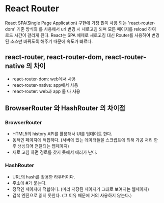 # React Router
React SPA(Single Page Application) 구현에 가장 많이 사용 되는 'react-router-dom' 
기존 방식의 <a href=""></a>를 사용해서 url 변경 시 새로고침 되며 모든 페이지를 reload 하여 로드 시간이 걸리게 된다. 
React는 SPA 체제로 새로고침 대신 Router를 사용하여 변경된 소스만 바뀌도록 해주기 때문에 속도가 빠르다. 

## react-router, react-router-dom, react-router-native 의 차이
* react-router-dom: web에서 사용
* react-router-native: app에서 사용
* react-router: web과 app 둘 다 사용

## BrowserRouter 와 HashRouter 의 차이점

### BrowserRouter
* HTML5의 history API를 활용해서 UI를 업데이트 한다.
* 동적인 페이지에 적합하다. (서버에 있는 데이터들을 스크립트에 의해 가공 처리 한 후 생성되어 전달되는 웹페이지)
* 새로 고침 하면 경로를 찾지 못해서 에러가 난다.

### HashRouter
* URL의 hash를 활용한 라우터이다. 
* 주소에 #가 붙는다.
* 정적인 페이지에 적합하다. (미리 저장된 페이지가 그대로 보여지는 웹페이지)
* 검색 엔진으로 읽지 못한다. (그 이유 때문에 거의 사용하지 않는다.)